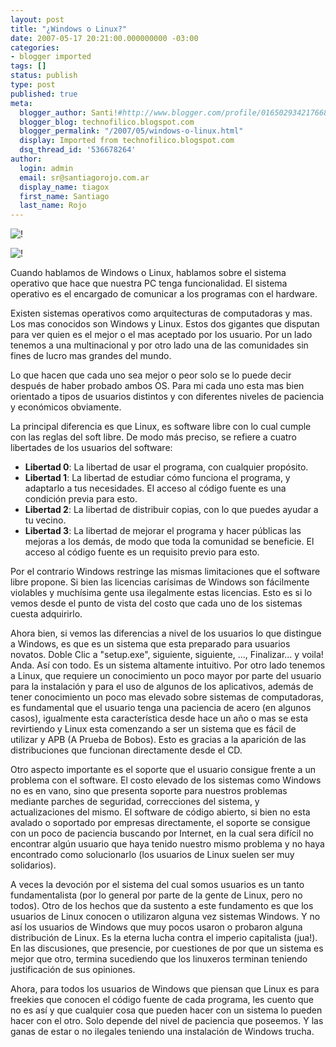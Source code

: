 ```yaml
---
layout: post
title: "¿Windows o Linux?"
date: 2007-05-17 20:21:00.000000000 -03:00
categories:
- blogger imported
tags: []
status: publish
type: post
published: true
meta:
  blogger_author: Santi!#http://www.blogger.com/profile/01650293421766836055noreply@blogger.com
  blogger_blog: technofilico.blogspot.com
  blogger_permalink: "/2007/05/windows-o-linux.html"
  display: Imported from technofilico.blogspot.com
  dsq_thread_id: '536678264'
author:
  login: admin
  email: sr@santiagorojo.com.ar
  display_name: tiagox
  first_name: Santiago
  last_name: Rojo
---
```

![!](http://bp2.blogger.com/__IQ9TsCtP_U/Rk0ILuHZftI/AAAAAAAAAAo/V3_ToGkDYkg/s1600-h/win.vs.linux.th.png)

![!](assets/win.vs.linux.th.png)

Cuando hablamos de Windows o Linux, hablamos sobre el sistema operativo que hace
que nuestra PC tenga funcionalidad. El sistema operativo es el encargado de
comunicar a los programas con el hardware.

Existen sistemas operativos como arquitecturas de computadoras y mas. Los mas
conocidos son Windows y Linux. Estos dos gigantes que disputan para ver quien es
el mejor o el mas aceptado por los usuario. Por un lado tenemos a una
multinacional y por otro lado una de las comunidades sin fines de lucro mas
grandes del mundo.

Lo que hacen que cada uno sea mejor o peor solo se lo puede decir después de
haber probado ambos OS. Para mi cada uno esta mas bien orientado a tipos de
usuarios distintos y con diferentes niveles de paciencia y económicos
obviamente.

La principal diferencia es que Linux, es software libre con lo cual cumple con
las reglas del soft libre. De modo más preciso, se refiere a cuatro libertades
de los usuarios del software:

* **Libertad 0**: La libertad de usar el programa, con cualquier propósito.
* **Libertad 1**: La libertad de estudiar cómo funciona el programa, y adaptarlo
  a tus necesidades. El acceso al código fuente es una condición previa para
  esto.
* **Libertad 2**: La libertad de distribuir copias, con lo que puedes ayudar a
  tu vecino.
* **Libertad 3**: La libertad de mejorar el programa y hacer públicas las
  mejoras a los demás, de modo que toda la comunidad se beneficie. El acceso al
  código fuente es un requisito previo para esto.

Por el contrario Windows restringe las mismas limitaciones que el software libre
propone. Si bien las licencias carísimas de Windows son fácilmente violables y
muchísima gente usa ilegalmente estas licencias. Esto es si lo vemos desde el
punto de vista del costo que cada uno de los sistemas cuesta adquirirlo.

Ahora bien, si vemos las diferencias a nivel de los usuarios lo que distingue a
Windows, es que es un sistema que esta preparado para usuarios novatos. Doble
Clic a "setup.exe", siguiente, siguiente, ..., Finalizar... y voila! Anda. Así
con todo. Es un sistema altamente intuitivo. Por otro lado tenemos a Linux, que
requiere un conocimiento un poco mayor por parte del usuario para la instalación
y para el uso de algunos de los aplicativos, además de tener conocimiento un
poco mas elevado sobre sistemas de computadoras, es fundamental que el usuario
tenga una paciencia de acero (en algunos casos), igualmente esta característica
desde hace un año o mas se esta revirtiendo y Linux esta comenzando a ser un
sistema que es fácil de utilizar y APB (A Prueba de Bobos). Esto es gracias a la
aparición de las distribuciones que funcionan directamente desde el CD.

Otro aspecto importante es el soporte que el usuario consigue frente a un
problema con el software. El costo elevado de los sistemas como Windows no es en
vano, sino que presenta soporte para nuestros problemas mediante parches de
seguridad, correcciones del sistema, y actualizaciones del mismo. El software de
código abierto, si bien no esta avalado o soportado por empresas directamente,
el soporte se consigue con un poco de paciencia buscando por Internet, en la
cual sera difícil no encontrar algún usuario que haya tenido nuestro mismo
problema y no haya encontrado como solucionarlo (los usuarios de Linux suelen
ser muy solidarios).

A veces la devoción por el sistema del cual somos usuarios es un tanto
fundamentalista (por lo general por parte de la gente de Linux, pero no todos).
Otro de los hechos que da sustento a este fundamento es que los usuarios de
Linux conocen o utilizaron alguna vez sistemas Windows. Y no así los usuarios de
Windows que muy pocos usaron o probaron alguna distribución de Linux. Es la
eterna lucha contra el imperio capitalista (jua!). En las discusiones, que
presencie, por cuestiones de por que un sistema es mejor que otro, termina
sucediendo que los linuxeros terminan teniendo justificación de sus opiniones.

Ahora, para todos los usuarios de Windows que piensan que Linux es para freekies
que conocen el código fuente de cada programa, les cuento que no es así y que
cualquier cosa que pueden hacer con un sistema lo pueden hacer con el otro. Solo
depende del nivel de paciencia que poseemos. Y las ganas de estar o no ilegales
teniendo una instalación de Windows trucha.
